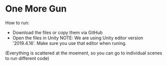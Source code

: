 # One More Gun
How to run:
- Download the files or copy them via GitHub
- Open the files in Unity
NOTE:
We are using Unity editor version '2019.4.16'. Make sure you use that editor when runing.

(Everything is scattered at the moement, so you can go to individual scenes to run different code)